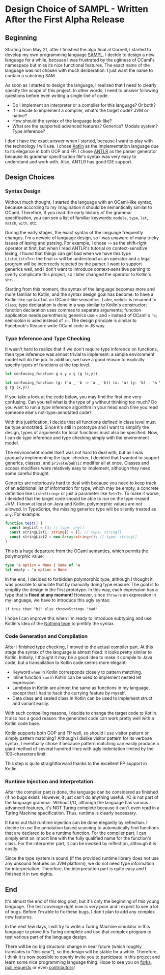 # Design Choice of SAMPL - Written After the First Alpha Release

## Beginning

Starting from May 21, after I finished the algo final at Cornell, I started to develop my own
programming language [SAMPL](https://github.com/SamChou19815/SAMPL). I decide to design a new
language for a while, because I was frustrated by the ugliness of OCaml's namespace but miss its
nice functional features. The exact name of the language was not chosen with much deliberation: I
just want the name to contain a substring SAM.

As soon as I started to design the language, I realized that I need to clearly specify the scope of
this project. In other words, I need to answer following questions before even writing a single line
of code:

- Do I implement an interpreter or a compiler for this language? Or both?
- If I decide to implement a compiler, what's the target code? JVM or native?
- How should the syntax of the language look like?
- What are the supported advanced features? Generics? Module system? Type inference?

I don't have the exact answer when I started, because I want to play with the technology I will use.
I chose [Kotlin](https://kotlinlang.org/) as the implementation language due to its elegance in both
OOP and FP. I chose [ANTLR](http://www.antlr.org/) as the parser generator because its grammar
specification file's syntax was very easy to understand and work with. Also, ANTLR has good IDE
support.

## Design Choices

### Syntax Design

Without much thought, I started the language with an OCaml-like syntax, because according to my
imagination it should be semantically similar to OCaml. Therefore, if you read the early history of
the grammar specification, you can see a list of familiar keywords: `module`, `type`, `let`,
`match`, `with`, etc.

During the early stages, the exact syntax of the language frequently changes. I'm a newbie of
language design, so I was unaware of many tricky issues of lexing and parsing. For example, I chose
`>>` as the shift-right operator at first, but when I read ANTLR's tutorial on context-sensitive
lexing, I found that things can get bad when we have this type `List<List<T>>`: the final `>>` will
be understood as an operator and a legal program will be incorrectly rejected by the parser. I want
to support generics well, and I don't want to introduce context-sensitive parsing to overly
complicate this project, so I later changed the operator to Kotlin's `shr`.

Starting from this moment, the syntax of the language becomes more and more familiar to Kotlin, and
the syntax design goal has become: to have a Kotlin-like syntax but an OCaml-like semantics. Later,
`module` is renamed to `class`; type declaration is done in a way similar to Kotlin's constructor;
function declaration uses commas to separate arguments; function application needs parenthesis;
generics use `<` and `>` instead of OCaml's `'a`; semicolon is used instead of `in`. The design
principle is similar to Facebook's Reason: write OCaml code in JS way.

### Type Inference and Type Checking

It wasn't hard to realize that if we don't require type inference on functions, then type inference
was almost trivial to implement: a simple environment model will do the job. In addition, we have a
good reason to explicitly specify types of functions at the top level.

```ocaml
let confusing_function g x y = g (g (x,y))
```

```ocaml
let confusing_function (g: ('a _ 'b -> 'a _ 'b)) (x: 'a) (y: 'b) : 'a \* 'b =
g (g (x,y))
```

If you take a look at the code below, you may find the first one very confusing. Can you tell what
is the type of `g` without thinking too much? Do you want to run a type inference algorithm in your
head each time you read someone else's not-type-annotated code?

With this justification, I decide that all functions defined in class level must be type annotated.
Since it's still in prototype and I want to simplify the design, types of arguments for local
functions must also be specified. Now, I can do type inference and type checking simply with the
environment model.

The environment model itself was not hard to deal with, but as I was gradually implementing the
type-checker, I decided that I wanted to support generics, classes, and `private`/`public` modifier
all at once. Classes and access modifiers were relatively easy to implement, although they need some
careful thought.

Generics are notoriously hard to deal with because you need to keep track of an additional list of
information for type, which may be empty, a concrete definition like `List<String>` or just a
parameter like `Set<T>`. To make it worse, I decided that the target code should be able to run on
the type-erased JVM. I know at least on Java and Kotlin, polymorphic values are not allowed. In
TypeScript, the missing generics type will be silently treated as `any`. For example:

```typescript
function test() {
  const anyList = []; // type: any[]
  const stringList1: string[] = []; // type: string[]
  const stringList2 = new Array<string>(); // type: string[]
}
```

This is a huge departure from the OCaml semantics, which permits the polymorphic value:

```ocaml
type 'a option = None | Some of 'a
let empty : 'a option = None
```

In the end, I decided to forbidden polymorphic type, although I thought it was possible to simulate
that by manually doing type erasure. The goal is to simplify the design in the first prototype. In
this way, each expression has a type that is **fixed at any moment**! However, since `throw` is an
expression in my language, we have to introduce this ugly syntax:

`if true then "hi" else throw<String> "bad"`

I hope I can improve this when I'm ready to introduce subtyping and use Kotlin's idea of the
[Nothing type](https://kotlinlang.org/docs/reference/exceptions.html) to prettify the syntax.

### Code Generation and Compilation

After I finished type checking, I moved to the actual compiler part. At this stage the syntax of the
language is almost fixed: it looks pretty similar to Kotlin. Initially, I thought it may be a good
idea to make it compile to Java code, but a transpilation to Kotlin code seems more elegant:

- Keyword `when` in Kotlin corresponds closely to pattern matching.
- Inline function `run` in Kotlin can be used to implement nested let expression.
- Lambdas in Kotlin are almost the same as functions in my language, except that I had to hack the
  currying feature by myself.
- Data class and sealed class in Kotlin can be used to implement struct and variant easily.

With such compelling reasons, I decide to change the target code to Kotlin. It also has a good
reason: the generated code can work pretty well with a Kotlin code base.

Kotlin supports both OOP and FP well, so should I use visitor pattern or simply pattern matching?
Although I dislike visitor pattern for its verbose syntax, I eventually chose it because pattern
matching can easily produce a giant method of several hundred lines with ugly indentation limited by
the 100-characters limit.

This step is quite straightforward thanks to the excellent FP support in Kotlin.

### Runtime Injection and Interpretation

After the compiler part is done, the language can be considered as finished (if no bugs exist).
However, it just can't do anything useful. I/O is not part of the language grammar. Without I/O,
although the language has various advanced features, it's NOT Turing complete because it can't even
read in a Turing Machine specification. Thus, runtime is clearly necessary.

It turns out that runtime injection can be done elegantly by reflection. I decide to use the
annotation based scanning to automatically find functions that are declared to be a runtime
function. For the compiler part, I can simply emit an import line with the fully qualified name for
the function's class. For the interpreter part, it can be invoked by reflection, although it is
costly.

Since the type system is sound (if the provided runtime library does not use any unsound features on
JVM platform), we do not need type information for interpretation. Therefore, the interpretation
part is quite easy and I finished it in two nights.

## End

It's almost the end of this blog post, but it's only the beginning of this young language. The test
coverage right now is very poor and I expect to see a lot of bugs. Before I'm able to fix these
bugs, I don't plan to add any complex new features.

In the next few days, I will try to write a Turing Machine simulator in this language to prove it's
Turing complete and use that complex program to test various part of the language design.

There will be no big structural change in near future (which roughly translates to "this year"), so
the design will be stable for a while. Therefore, I think it is now possible to openly invite you to
participate in this project and learn some nice programming language thing. Hope to see you on
[forks](https://github.com/SamChou19815/SAMPL/network),
[pull requests](https://github.com/SamChou19815/SAMPL/pulls) or even
[contributors](https://github.com/SamChou19815/SAMPL/graphs/contributors)!

